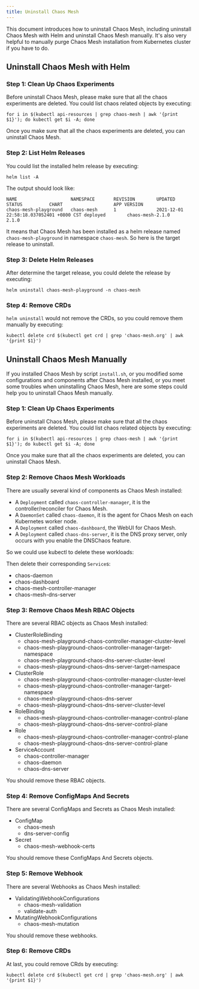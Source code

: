 ```yaml
---
title: Uninstall Chaos Mesh
---
```


This document introduces how to uninstall Chaos Mesh, including uninstall Chaos Mesh with Helm and uninstall Chaos Mesh manually. It's also very helpful to manually purge Chaos Mesh installation from Kubernetes cluster if you have to do.

## Uninstall Chaos Mesh with Helm

### Step 1: Clean Up Chaos Experiments

Before uninstall Chaos Mesh, please make sure that all the chaos experiments are deleted. You could list chaos related objects by executing:

```shell
for i in $(kubectl api-resources | grep chaos-mesh | awk '{print $1}'); do kubectl get $i -A; done
```

Once you make sure that all the chaos experiments are deleted, you can uninstall Chaos Mesh.

### Step 2: List Helm Releases

You could list the installed helm release by executing:

```shell
helm list -A
```

The output should look like:

```text
NAME                    NAMESPACE       REVISION        UPDATED                                 STATUS          CHART                   APP VERSION
chaos-mesh-playground   chaos-mesh      1               2021-12-01 22:58:18.037052401 +0800 CST deployed        chaos-mesh-2.1.0        2.1.0
```

It means that Chaos Mesh has been installed as a helm release named `chaos-mesh-playground` in namespace `chaos-mesh`. So here is the target release to uninstall.

### Step 3: Delete Helm Releases

After determine the target release, you could delete the release by executing:

```shell
helm uninstall chaos-mesh-playground -n chaos-mesh
```

### Step 4: Remove CRDs

`helm uninstall` would not remove the CRDs, so you could remove them manually by executing:

```shell
kubectl delete crd $(kubectl get crd | grep 'chaos-mesh.org' | awk '{print $1}')
```

## Uninstall Chaos Mesh Manually

If you installed Chaos Mesh by script `install.sh`, or you modified some configurations and components after Chaos Mesh installed, or you meet some troubles when uninstalling Chaos Mesh, here are some steps could help you to uninstall Chaos Mesh manually.

### Step 1: Clean Up Chaos Experiments

Before uninstall Chaos Mesh, please make sure that all the chaos experiments are deleted. You could list chaos related objects by executing:

```shell
for i in $(kubectl api-resources | grep chaos-mesh | awk '{print $1}'); do kubectl get $i -A; done
```

Once you make sure that all the chaos experiments are deleted, you can uninstall Chaos Mesh.

### Step 2: Remove Chaos Mesh Workloads

There are usually several kind of components as Chaos Mesh installed:

- A `Deployment` called `chaos-controller-manager`, it is the controller/reconciler for Chaos Mesh.
- A `DaemonSet` called `chaos-daemon`, it is the agent for Chaos Mesh on each Kubernetes worker node.
- A `Deployment` called `chaos-dashboard`, the WebUI for Chaos Mesh.
- A `Deployment` called `chaos-dns-server`, it is the DNS proxy server, only occurs with you enable the DNSChaos feature.

So we could use kubectl to delete these workloads:

Then delete their corresponding `Service`s:

- chaos-daemon
- chaos-dashboard
- chaos-mesh-controller-manager
- chaos-mesh-dns-server

### Step 3: Remove Chaos Mesh RBAC Objects

There are several RBAC objects as Chaos Mesh installed:

- ClusterRoleBinding
  - chaos-mesh-playground-chaos-controller-manager-cluster-level
  - chaos-mesh-playground-chaos-controller-manager-target-namespace
  - chaos-mesh-playground-chaos-dns-server-cluster-level
  - chaos-mesh-playground-chaos-dns-server-target-namespace
- ClusterRole
  - chaos-mesh-playground-chaos-controller-manager-cluster-level
  - chaos-mesh-playground-chaos-controller-manager-target-namespace
  - chaos-mesh-playground-chaos-dns-server
  - chaos-mesh-playground-chaos-dns-server-cluster-level
- RoleBinding
  - chaos-mesh-playground-chaos-controller-manager-control-plane
  - chaos-mesh-playground-chaos-dns-server-control-plane
- Role
  - chaos-mesh-playground-chaos-controller-manager-control-plane
  - chaos-mesh-playground-chaos-dns-server-control-plane
- ServiceAccount
  - chaos-controller-manager
  - chaos-daemon
  - chaos-dns-server

You should remove these RBAC objects.

### Step 4: Remove ConfigMaps And Secrets

There are several ConfigMaps and Secrets as Chaos Mesh installed:

- ConfigMap
  - chaos-mesh
  - dns-server-config
- Secret
  - chaos-mesh-webhook-certs

You should remove these ConfigMaps And Secrets objects.

### Step 5: Remove Webhook

There are several Webhooks as Chaos Mesh installed:

- ValidatingWebhookConfigurations
  - chaos-mesh-validation
  - validate-auth
- MutatingWebhookConfigurations
  - chaos-mesh-mutation

You should remove these webhooks.

### Step 6: Remove CRDs

At last, you could remove CRds by executing:

```shell
kubectl delete crd $(kubectl get crd | grep 'chaos-mesh.org' | awk '{print $1}')
```
